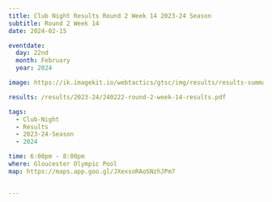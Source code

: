 ```yaml
---
title: Club Night Results Round 2 Week 14 2023-24 Season
subtitle: Round 2 Week 14
date: 2024-02-15

eventdate:
  day: 22nd
  month: February
  year: 2024

image: https://ik.imagekit.io/webtactics/gtsc/img/results/results-summary-14.jpg

results: /results/2023-24/240222-round-2-week-14-results.pdf

tags:
  - Club-Night
  - Results
  - 2023-24-Season
  - 2024

time: 6:00pm - 8:00pm
where: Gloucester Olympic Pool
map: https://maps.app.goo.gl/JXexsoRAoSNzhJPm7


---
```





